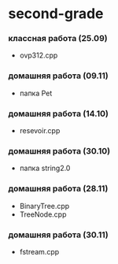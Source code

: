 # second-grade
### классная работа (25.09)
- ovp312.cpp
### домашняя работа (09.11)
- папка Pet
### домашняя работа (14.10)
- resevoir.cpp
### домашняя работа (30.10)
 - папка string2.0
### домашняя работа (28.11)
- BinaryTree.cpp
- TreeNode.cpp
### домашняя работа (30.11)
- fstream.cpp
